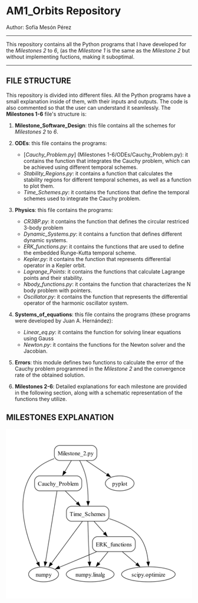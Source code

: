 # AM1_Orbits Repository
Author: Sofía Mesón Pérez

---

This repository contains all the Python programs that I have developed for the  *Milestones 2* to *6*, (as the *Milestone 1* is the same as the *Milestone 2* but without implementing fuctions, making it suboptimal.

---
## FILE STRUCTURE

This repository is divided into different files. All the Python programs have a small explanation inside of them, with their inputs and outputs. The code is also commented so that the user can understand it seamlessly. The **Milestones 1-6** file's structure is:

1. **Milestone_Software_Design**: this file contains all the schemes for *Milestones 2* to *6*.
   
2. **ODEs**: this file contains the programs:
   - [*Cauchy_Problem.py*] (Milestones 1-6/ODEs/Cauchy_Problem.py): it contains the function that integrates the Cauchy problem, which can be achieved using different temporal schemes.
   - *Stability_Regions.py*: it contains a function that calculates the stability regions for different temporal schemes, as well as a function to plot them.
   - *Time_Schemes.py*: it contains the functions that define the temporal schemes used to integrate the Cauchy problem.

3. **Physics**: this file contains the programs:
   - *CR3BP.py*: it contains the function that defines the circular restriced 3-body problem
   - *Dynamic_Systems.py*: it contains a function that defines different dynamic systems.
   - *ERK_functions.py*: it contains the functions that are used to define the embedded Runge-Kutta temporal scheme.
   - *Kepler.py*: it contains the function that represents differential operator in a Kepler orbit.
   - *Lagrange_Points*: it contains the functions that calculate Lagrange points and their stability.
   - *Nbody_functions.py*: it contains the function that characterizes the N body problem with pointers.
   - *Oscillator.py*: it contains the function that represents the  differential operator of the harmonic oscillator system.

4. **Systems_of_equations**: this file contains the programs (these programs were developed by Juan A. Hernández):
   - *Linear_eq.py*: it contains the function for solving linear equations using Gauss
   - *Newton.py*: it contains the functions for the Newton solver and the Jacobian.
     
5. **Errors**: this module defines two functions to calculate the error of the Cauchy problem programmed in the *Milestone 2* and the convergence rate of the obtained solution.

6. **Milestones 2-6**: Detailed explanations for each milestone are provided in the following section, along with a schematic representation of the functions they utilize.

## MILESTONES EXPLANATION


 


<p align="center">
  <img src="Milestone_Software_Design/Milestone_2_SD.jpg" alt="Descripción de la imagen">
</p>
